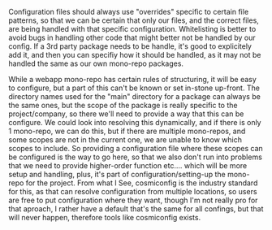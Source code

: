 Configuration files should always use "overrides" specific to certain file patterns, so that we can be certain that only our files, and the correct files, are being handled with that specific configuration. Whitelisting is better to avoid bugs in handling other code that might better not be handled by our config. If a 3rd party package needs to be handle, it's good to explicitely add it, and then you can specifiy how it should be handled, as it may not be handled the same as our own mono-repo packages.

While a webapp mono-repo has certain rules of structuring, it will be easy to configure, but a part of this can't be known or set in-stone up-front. The directory names used for the "main" directory for a package can always be the same ones, but the scope of the package is really specific to the project/company, so there we'll need to provide a way that this can be configure. We could look into resolving this dynamically, and if there is only 1 mono-repo, we can do this, but if there are multiple mono-repos, and some scopes are not in the current one, we are unable to know which scopes to include. So providing a configuration file where these scopes can be configured is the way to go here, so that we also don't run into problems that we need to provide higher-order function etc.... which will be more setup and handling, plus, it's part of configuration/setting-up the mono-repo for the project. From what I See, cosmiconfig is the industry standard for this, as that can resolve configuration from multiple locations, so users are free to put configuration where they want, though I'm not really pro for that aproach, I rather have a default that's the same for all confings, but that will never happen, therefore tools like cosmiconfig exists.
